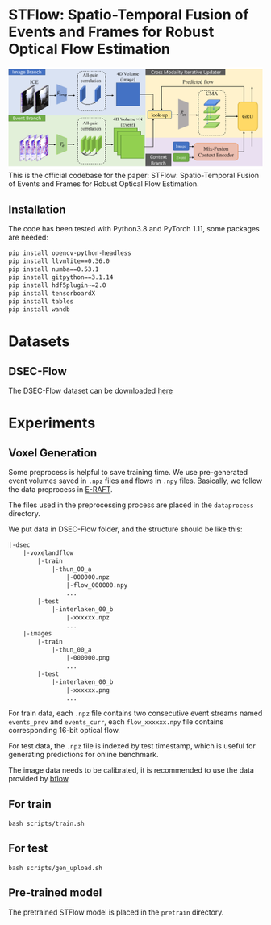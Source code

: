 # STFlow: Spatio-Temporal Fusion of Events and Frames for Robust Optical Flow Estimation


![](./img/STF-framework.png)
This is the official codebase for the paper: STFlow: Spatio-Temporal Fusion of Events and Frames for Robust Optical Flow Estimation.

## Installation
The code has been tested with Python3.8 and PyTorch 1.11, some packages are needed:
```
pip install opencv-python-headless
pip install llvmlite==0.36.0
pip install numba==0.53.1
pip install gitpython==3.1.14
pip install hdf5plugin~=2.0
pip install tensorboardX 
pip install tables
pip install wandb
```

# Datasets
## DSEC-Flow
The DSEC-Flow dataset can be downloaded [here](https://dsec.ifi.uzh.ch/dsec-datasets/download/)


# Experiments

## Voxel Generation
Some preprocess is helpful to save training time. We use pre-generated event volumes saved in `.npz` files and flows in `.npy` files. Basically, we follow the data preprocess in [E-RAFT](https://github.com/uzh-rpg/E-RAFT).

The files used in the preprocessing process are placed in the `dataprocess` directory.

We put data in DSEC-Flow folder, and the structure should be like this:
```
|-dsec
    |-voxelandflow
        |-train
            |-thun_00_a
                |-000000.npz
                |-flow_000000.npy
                ...
        |-test
            |-interlaken_00_b
                |-xxxxxx.npz
                ...
    |-images
        |-train
            |-thun_00_a
                |-000000.png
                ...
        |-test
            |-interlaken_00_b
                |-xxxxxx.png
                ...
```

For train data, each `.npz` file contains two consecutive event streams named `events_prev` and `events_curr`, each `flow_xxxxxx.npy` file contains corresponding 16-bit optical flow.

For test data, the `.npz` file is indexed by test timestamp, which is useful for generating predictions for online benchmark.

The image data needs to be calibrated, it is recommended to use the data provided by [bflow](https://github.com/uzh-rpg/bflow).

## For train
```
bash scripts/train.sh
```

## For test
```
bash scripts/gen_upload.sh
```

## Pre-trained model
The pretrained STFlow model is placed in the `pretrain` directory. 
